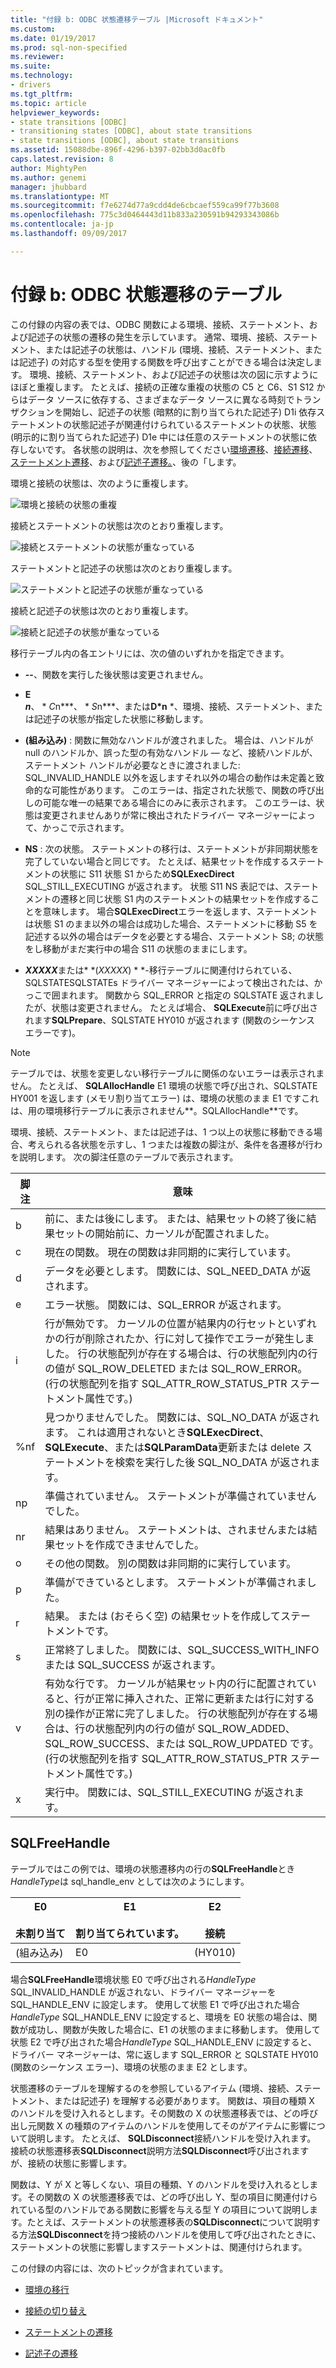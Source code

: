 ```yaml
---
title: "付録 b: ODBC 状態遷移テーブル |Microsoft ドキュメント"
ms.custom: 
ms.date: 01/19/2017
ms.prod: sql-non-specified
ms.reviewer: 
ms.suite: 
ms.technology:
- drivers
ms.tgt_pltfrm: 
ms.topic: article
helpviewer_keywords:
- state transitions [ODBC]
- transitioning states [ODBC], about state transitions
- state transitions [ODBC], about state transitions
ms.assetid: 15088dbe-896f-4296-b397-02bb3d0ac0fb
caps.latest.revision: 8
author: MightyPen
ms.author: genemi
manager: jhubbard
ms.translationtype: MT
ms.sourcegitcommit: f7e6274d77a9cdd4de6cbcaef559ca99f77b3608
ms.openlocfilehash: 775c3d0464443d11b833a230591b94293343086b
ms.contentlocale: ja-jp
ms.lasthandoff: 09/09/2017

---
```

# <a name="appendix-b-odbc-state-transition-tables"></a>付録 b: ODBC 状態遷移のテーブル
この付録の内容の表では、ODBC 関数による環境、接続、ステートメント、および記述子の状態の遷移の発生を示しています。 通常、環境、接続、ステートメント、または記述子の状態は、ハンドル (環境、接続、ステートメント、または記述子) の対応する型を使用する関数を呼び出すことができる場合は決定します。 環境、接続、ステートメント、および記述子の状態は次の図に示すようにほぼと重複します。 たとえば、接続の正確な重複の状態の C5 と C6、S1 S12 からはデータ ソースに依存する、さまざまなデータ ソースに異なる時刻でトランザクションを開始し、記述子の状態 (暗黙的に割り当てられた記述子) D1i 依存ステートメントの状態記述子が関連付けられているステートメントの状態、状態 (明示的に割り当てられた記述子) D1e 中には任意のステートメントの状態に依存しないです。 各状態の説明は、次を参照してください[環境遷移](../../../odbc/reference/appendixes/environment-transitions.md)、[接続遷移](../../../odbc/reference/appendixes/connection-transitions.md)、[ステートメント遷移](../../../odbc/reference/appendixes/statement-transitions.md)、および[記述子遷移。](../../../odbc/reference/appendixes/descriptor-transitions.md)、後の「します。  
  
 環境と接続の状態は、次のように重複します。  
  
 ![環境と接続の状態の重複](../../../odbc/reference/appendixes/media/app01.gif "app01")  
  
 接続とステートメントの状態は次のとおり重複します。  
  
 ![接続とステートメントの状態が重なっている](../../../odbc/reference/appendixes/media/app02.gif "app02")  
  
 ステートメントと記述子の状態は次のとおり重複します。  
  
 ![ステートメントと記述子の状態が重なっている](../../../odbc/reference/appendixes/media/app03.gif "app03")  
  
 接続と記述子の状態は次のとおり重複します。  
  
 ![接続と記述子の状態が重なっている](../../../odbc/reference/appendixes/media/app04.gif "app04")  
  
 移行テーブル内の各エントリには、次の値のいずれかを指定できます。  
  
-   **--**、関数を実行した後状態は変更されません。  
  
-   **E**  
     ***n***、 * *C*n***、 * *S*n***、または**D*n** *、環境、接続、ステートメント、または記述子の状態が指定した状態に移動します。  
  
-   **(組み込み)** : 関数に無効なハンドルが渡されました。 場合は、ハンドルが null のハンドルか、誤った型の有効なハンドル — など、接続ハンドルが、ステートメント ハンドルが必要なときに渡されました: SQL_INVALID_HANDLE 以外を返しますそれ以外の場合の動作は未定義と致命的な可能性があります。 このエラーは、指定された状態で、関数の呼び出しの可能な唯一の結果である場合にのみに表示されます。 このエラーは、状態は変更されませんありが常に検出されたドライバー マネージャーによって、かっこで示されます。  
  
-   **NS** : 次の状態。 ステートメントの移行は、ステートメントが非同期状態を完了していない場合と同じです。 たとえば、結果セットを作成するステートメントの状態に S11 状態 S1 からため**SQLExecDirect** SQL_STILL_EXECUTING が返されます。 状態 S11 NS 表記では、ステートメントの遷移と同じ状態 S1 内のステートメントの結果セットを作成することを意味します。 場合**SQLExecDirect**エラーを返します、ステートメントは状態 S1 のまま以外の場合は成功した場合、ステートメントに移動 S5 を記述する以外の場合はデータを必要とする場合、ステートメント S8; の状態をし移動がまだ実行中の場合 S11 の状態のままにします。  
  
-   ***XXXXX***または* *(*XXXXX*) * *-移行テーブルに関連付けられている、SQLSTATESQLSTATEs ドライバー マネージャーによって検出されたは、かっこで囲まれます。 関数から SQL_ERROR と指定の SQLSTATE 返されましたが、状態は変更されません。 たとえば場合、 **SQLExecute**前に呼び出されます**SQLPrepare**、SQLSTATE HY010 が返されます (関数のシーケンス エラーです)。  
  
> [!NOTE]  
>  テーブルでは、状態を変更しない移行テーブルに関係のないエラーは表示されません。 たとえば、 **SQLAllocHandle** E1 環境の状態で呼び出され、SQLSTATE HY001 を返します (メモリ割り当てエラー) は、環境の状態のまま E1 ですこれは、用の環境移行テーブルに表示されません**。SQLAllocHandle**です。  
  
 環境、接続、ステートメント、または記述子は、1 つ以上の状態に移動できる場合、考えられる各状態を示すし、1 つまたは複数の脚注が、条件を各遷移が行わを説明します。 次の脚注任意のテーブルで表示されます。  
  
|脚注|意味|  
|--------------|-------------|  
|b|前に、または後にします。 または、結果セットの終了後に結果セットの開始前に、カーソルが配置されました。|  
|c|現在の関数。 現在の関数は非同期的に実行しています。|  
|d|データを必要とします。 関数には、SQL_NEED_DATA が返されます。|  
|e|エラー状態。 関数には、SQL_ERROR が返されます。|  
|i|行が無効です。 カーソルの位置が結果内の行セットといずれかの行が削除されたか、行に対して操作でエラーが発生しました。 行の状態配列が存在する場合は、行の状態配列内の行の値が SQL_ROW_DELETED または SQL_ROW_ERROR。 (行の状態配列を指す SQL_ATTR_ROW_STATUS_PTR ステートメント属性です。)|  
|%nf|見つかりませんでした。 関数には、SQL_NO_DATA が返されます。 これは適用されないとき**SQLExecDirect**、 **SQLExecute**、または**SQLParamData**更新または delete ステートメントを検索を実行した後 SQL_NO_DATA が返されます。|  
|np|準備されていません。 ステートメントが準備されていませんでした。|  
|nr|結果はありません。 ステートメントは、されませんまたは結果セットを作成できませんでした。|  
|o|その他の関数。 別の関数は非同期的に実行しています。|  
|p|準備ができているとします。 ステートメントが準備されました。|  
|r|結果。 または (おそらく空) の結果セットを作成してステートメントです。|  
|s|正常終了しました。 関数には、SQL_SUCCESS_WITH_INFO または SQL_SUCCESS が返されます。|  
|v|有効な行です。 カーソルが結果セット内の行に配置されていると、行が正常に挿入された、正常に更新または行に対する別の操作が正常に完了しました。 行の状態配列が存在する場合は、行の状態配列内の行の値が SQL_ROW_ADDED、SQL_ROW_SUCCESS、または SQL_ROW_UPDATED です。 (行の状態配列を指す SQL_ATTR_ROW_STATUS_PTR ステートメント属性です。)|  
|x|実行中。 関数には、SQL_STILL_EXECUTING が返されます。|  
  
## <a name="sqlfreehandle"></a>SQLFreeHandle  
 テーブルではこの例では、環境の状態遷移内の行の**SQLFreeHandle**とき*HandleType*は sql_handle_env としては次のようにします。  
  
|E0<br /><br /> 未割り当て|E1<br /><br /> 割り当てられています。|E2<br /><br /> 接続|  
|------------------------|----------------------|-----------------------|  
|(組み込み)|E0|(HY010)|  
  
 場合**SQLFreeHandle**環境状態 E0 で呼び出される*HandleType* SQL_INVALID_HANDLE が返されない、ドライバー マネージャーを SQL_HANDLE_ENV に設定します。 使用して状態 E1 で呼び出された場合*HandleType* SQL_HANDLE_ENV に設定すると、環境を E0 状態の場合は、関数が成功し、関数が失敗した場合に、E1 の状態のままに移動します。 使用して状態 E2 で呼び出された場合*HandleType* SQL_HANDLE_ENV に設定すると、ドライバー マネージャーは、常に返します SQL_ERROR と SQLSTATE HY010 (関数のシーケンス エラー)、環境の状態のまま E2 とします。  
  
 状態遷移のテーブルを理解するのを参照しているアイテム (環境、接続、ステートメント、または記述子) を理解する必要があります。 関数は、項目の種類 X のハンドルを受け入れるとします。その関数の X の状態遷移表では、どの呼び出し元関数 X の種類のアイテムのハンドルを使用してそのがアイテムに影響について説明します。 たとえば、 **SQLDisconnect**接続ハンドルを受け入れます。 接続の状態遷移表**SQLDisconnect**説明方法**SQLDisconnect**呼び出されますが、接続の状態に影響します。  
  
 関数は、Y が X と等しくない、項目の種類、Y のハンドルを受け入れるとします。その関数の X の状態遷移表では、どの呼び出し Y、型の項目に関連付けられている型のハンドルである関数に影響を与える型 Y の項目について説明します。たとえば、ステートメントの状態遷移表の**SQLDisconnect**について説明する方法**SQLDisconnect**を持つ接続のハンドルを使用して呼び出されたときに、ステートメントの状態に影響しますステートメントは、関連付けられます。  
  
 この付録の内容には、次のトピックが含まれています。  
  
-   [環境の移行](../../../odbc/reference/appendixes/environment-transitions.md)  
  
-   [接続の切り替え](../../../odbc/reference/appendixes/connection-transitions.md)  
  
-   [ステートメントの遷移](../../../odbc/reference/appendixes/statement-transitions.md)  
  
-   [記述子の遷移](../../../odbc/reference/appendixes/descriptor-transitions.md)
